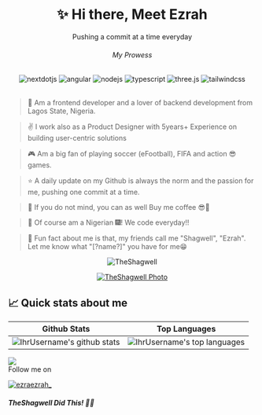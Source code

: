 ﻿
<h1 align="center">✨ Hi there, Meet Ezrah</h1>
<p align="center">Pushing a commit at a time everyday</p>

<div align="center">
    <h6>My Prowess</h6>
    <img src="https://img.shields.io/badge/-Next_JS-black?style=for-the-badge&logoColor=white&logo=nextdotjs&color=000000" alt="nextdotjs" />
    <img src="https://img.shields.io/badge/-Angular-black?style=for-the-badge&logoColor=white&logo=angular&color=C3002F" alt="angular" />
    <img src="https://img.shields.io/badge/Node.js-43853D?style=for-the-badge&logo=node.js&logoColor=white" alt="nodejs"/>
    <img src="https://img.shields.io/badge/-TypeScript-black?style=for-the-badge&logoColor=white&logo=typescript&color=3178C6" alt="typescript" />
    <img src="https://img.shields.io/badge/-Three_JS-black?style=for-the-badge&logoColor=white&logo=threedotjs&color=000000" alt="three.js" />
    <img src="https://img.shields.io/badge/-Tailwind_CSS-black?style=for-the-badge&logoColor=white&logo=tailwindcss&color=06B6D4" alt="tailwindcss" />
  </div>

  <br/>

> 🚀 Am a frontend developer and a lover of backend development from Lagos State, Nigeria.

>  ✌ I work also as a Product Designer with 5years+ Experience on building user-centric solutions

> 🎮 Am a big fan of playing soccer (eFootball), FIFA and action 😎 games.

> ⭐ A daily update on my Github is always the norm and the passion for me, pushing one commit at a time.

> 🎁 If you do not mind, you can as well Buy me coffee 😎🥤

> 🤙 Of course am a Nigerian 🎆! We code everyday!!

> 👏 Fun fact about me is that, my friends call me "Shagwell", "Ezrah". Let me know what "[?name?]" you have for me😁

<p align="center"> <img src="https://komarev.com/ghpvc/?username=TheShagwell&label=Profile%20views&color=111111&style=flat" alt="TheShagwell" /> </p>


<p align="center"> <a href="https://github.com/ryo-ma/github-profile-trophy"><img src="https://github-profile-trophy.vercel.app/?username=TheShagwell" alt="TheShagwell Photo" /></a> </p>

## 📈 Quick stats about me
| Github Stats | Top Languages |
| --- | --- |
| ![IhrUsername's github stats](https://github-readme-stats.vercel.app/api?username=TheShagwell&rank_icon=github&show_icons=true&theme=shades-of-purple&count_private=true) | ![IhrUsername's top languages](https://github-readme-stats.vercel.app/api/top-langs/?username=TheShagwell&show_icons=true&theme=shades-of-purple&count_private=true&layout=compact) |
![](https://github-readme-streak-stats.herokuapp.com/?user=TheShagwell&theme=shades-of-purple&hide_border=false)<br/>
Follow me on 
<p align="left"> <a href="https://twitter.com/ezraezrah_" target="blank"><img src="https://img.shields.io/twitter/follow/ezraezrah_?logo=twitter&style=for-the-badge" alt="ezraezrah_" /></a> </p>


##### TheShagwell Did This! 🐱‍👤
